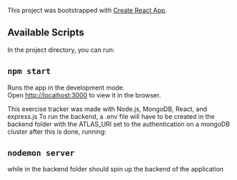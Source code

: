 This project was bootstrapped with [Create React App](https://github.com/facebook/create-react-app).

## Available Scripts

In the project directory, you can run:

## `npm start`

Runs the app in the development mode.<br />
Open [http://localhost:3000](http://localhost:3000) to view it in the browser.

This exercise tracker was made with Node.js, MongoDB, React, and express.js
To run the backend, a .env file will have to be created in the backend folder with the ATLAS_URI set to the authentication on a mongoDB cluster 
after this is done, running: 

## `nodemon server` 

while in the backend folder should spin up the backend of the application

